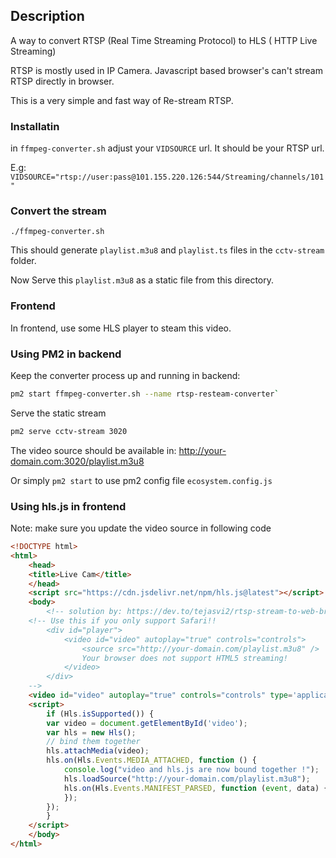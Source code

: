 ## Description
A way to convert RTSP (Real Time Streaming Protocol) to HLS ( HTTP Live Streaming)

RTSP is mostly used in IP Camera. Javascript based browser's can't stream RTSP directly in browser.

This is a very simple and fast way of Re-stream RTSP.

### Installatin
in `ffmpeg-converter.sh` adjust your `VIDSOURCE` url. It should be your RTSP url.

E.g: `VIDSOURCE="rtsp://user:pass@101.155.220.126:544/Streaming/channels/101"`

### Convert the stream
`./ffmpeg-converter.sh`

This should generate `playlist.m3u8` and `playlist.ts` files in the `cctv-stream` folder.

Now Serve this `playlist.m3u8` as a static file from this directory.

### Frontend

In frontend, use some HLS player to steam this video.

### Using PM2 in backend
Keep the converter process up and running in backend: 
```bash
pm2 start ffmpeg-converter.sh --name rtsp-resteam-converter`
```
Serve the static stream
```bash
pm2 serve cctv-stream 3020 
```
The video source should be available in: http://your-domain.com:3020/playlist.m3u8

Or simply `pm2 start` to use pm2 config file `ecosystem.config.js`

### Using hls.js in frontend
Note: make sure you update the video source in following code

```html
<!DOCTYPE html>
<html>
    <head>
    <title>Live Cam</title>
    </head>
    <script src="https://cdn.jsdelivr.net/npm/hls.js@latest"></script>
    <body>
        <!-- solution by: https://dev.to/tejasvi2/rtsp-stream-to-web-browser-using-ffmpeg-1cb -->
    <!-- Use this if you only support Safari!!
        <div id="player">
            <video id="video" autoplay="true" controls="controls">
                <source src="http://your-domain.com/playlist.m3u8" />
                Your browser does not support HTML5 streaming!
            </video>
        </div>
    -->
    <video id="video" autoplay="true" controls="controls" type='application/x-mpegURL' width="50%"></video>
    <script>
        if (Hls.isSupported()) {
        var video = document.getElementById('video');
        var hls = new Hls();
        // bind them together
        hls.attachMedia(video);
        hls.on(Hls.Events.MEDIA_ATTACHED, function () {
            console.log("video and hls.js are now bound together !");
            hls.loadSource("http://your-domain.com/playlist.m3u8");
            hls.on(Hls.Events.MANIFEST_PARSED, function (event, data) {
            });
        });
        }
    </script>
    </body>
</html>
```